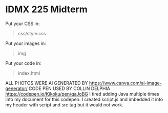 # IDMX 225 Midterm

Put your CSS in:

> css/style.css

Put your images in:

> img

Put your code in:

> index.html

ALL PHOTOS WERE AI GENERATED BY https://www.canva.com/ai-image-generator/ 
CODE PEN USED BY COLLIN DELPHIA https://codepen.io/Kikoku/pen/qaJoBG I tired adding Java multiple times into my document for this codepen. I created script.js and imbedded it into my header with script and src tag but it would not work. 